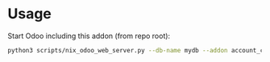 # Usage

Start Odoo including this addon (from repo root):

```bash
python3 scripts/nix_odoo_web_server.py --db-name mydb --addon account_comment_template
```
